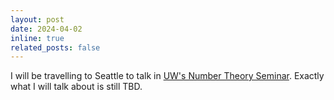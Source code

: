 ```yaml
---
layout: post
date: 2024-04-02
inline: true
related_posts: false
---
```


I will be travelling to Seattle to talk in [UW's Number Theory Seminar](https://math.washington.edu/events/series/number-theory-seminar). Exactly what I will talk about is still TBD.

